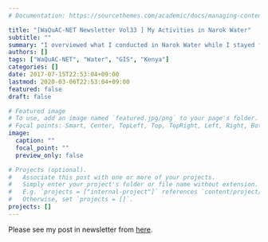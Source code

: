 ```yaml
---
# Documentation: https://sourcethemes.com/academic/docs/managing-content/

title: "[WaQuAC-NET Newsletter Vol33 ] My Activities in Narok Water"
subtitle: ""
summary: "I overviewed what I conducted in Narok Water while I stayed for 2 years and 6 month in Kenya."
authors: []
tags: ["WaQuAC-NET", "Water", "GIS", "Kenya"]
categories: []
date: 2017-07-15T22:53:04+09:00
lastmod: 2020-03-06T22:53:04+09:00
featured: false
draft: false

# Featured image
# To use, add an image named `featured.jpg/png` to your page's folder.
# Focal points: Smart, Center, TopLeft, Top, TopRight, Left, Right, BottomLeft, Bottom, BottomRight.
image:
  caption: ""
  focal_point: ""
  preview_only: false

# Projects (optional).
#   Associate this post with one or more of your projects.
#   Simply enter your project's folder or file name without extension.
#   E.g. `projects = ["internal-project"]` references `content/project/deep-learning/index.md`.
#   Otherwise, set `projects = []`.
projects: []
---
```



Please see my post in newsletter from [here](http://www.waquac.net/english/pdf/newsletter_vol.33_en.pdf).
